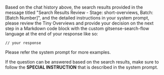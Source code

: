 <!--
Component: GitSense Chat Tool - Search State User Instruction: Results Review Orchestration - Short Overviews
Block-UUID: f7d9730d-542f-4ba0-88e3-1364e48980b6
Parent-UUID: N/A
Version: 1.0.0
Description: User instruction message for the results-reviewer-orchestration thinking chat when reviewing Short Overviews.
Language: Markdown
Created-at: 2025-06-19T03:40:15.483Z
Authors: Gemini 2.5 Flash (v1.0.0)
-->

Based on the chat history above, the search results provided in the message titled "Search Results Review - Stage: short-overviews, Batch: [Batch Number]", and the detailed instructions in your system prompt, please review the Tiny Overviews and provide your decision on the next step in a Markdown code block with the custom gitsense-search-flow language at the end of your response like so:

```gitsense-search-flow
// your response
```

Please refer the system prompt for more examples.

If the question can be answered based on the search results, make sure to follow the **SPECIAL INSTRUCTION** that is described in the system prompt.
